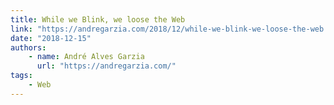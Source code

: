 ```yaml
---
title: While we Blink, we loose the Web
link: "https://andregarzia.com/2018/12/while-we-blink-we-loose-the-web.html"
date: "2018-12-15"
authors:
    - name: André Alves Garzia
      url: "https://andregarzia.com/"
tags:
    - Web
---
```

